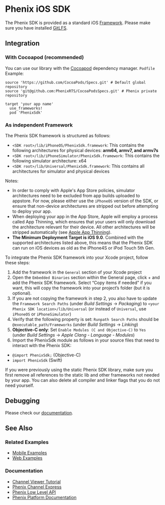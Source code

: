 # Phenix iOS SDK
The Phenix SDK is provided as a standard iOS [Framework](https://developer.apple.com/library/archive/technotes/tn2435/_index.html).
Please make sure you have installed [GitLFS](https://git-lfs.github.com/).
## Integration
### With Cocoapod (recommended)
You can use our library with the [Cocoapod](https://cocoapods.org/) dependency manager.
`Podfile` Example:
```
source 'https://github.com/CocoaPods/Specs.git' # Default global repository
source 'git@github.com:PhenixRTS/CocoaPodsSpecs.git' # Phenix private repository

target 'your app name'
  use_frameworks!
  pod 'PhenixSdk'
```

### As independent Framework
The Phenix SDK framework is structured as follows:
* `<SDK root>/lib/iPhoneOS/PhenixSdk.framework`: This contains the following architectures for physical devices: **arm64, armv7, and armv7s**
* `<SDK root>/lib/iPhoneSimulator/PhenixSdk.framework`: This contains the following simulator architecture: x64
* `<SDK root>/lib/Universal/PhenixSdk.framework`: This contains all architectures for simulator and physical devices

Notes:
* In order to comply with Apple's App Store policies, simulator architectures need to be excluded from app builds uploaded to appstore. For now, please either use the `iPhoneOS` version of the SDK, or ensure that non-device architectures are stripped out before attempting to deploy your app.
* When deploying your app in the App Store, Apple will employ a process called App Thinning, which ensures that your users will only download the architecture relevant for their device. All other architectures will be stripped automatically (see [Apple App Thinning](https://help.apple.com/xcode/mac/current/#/devbbdc5ce4f)).
* **The Minimum Deployment Target is iOS 9.0**. Combined with the supported architectures listed above, this means that the Phenix SDK can run on iOS devices as old as the iPhone4S or iPod Touch 5th Gen.

To integrate the Phenix SDK framework into your Xcode project, follow these steps:

1. Add the framework in the `General` section of your Xcode project
2. Open the `Embedded Binaries` section within the General page, click + and add the Phenix SDK framework. Select “Copy items if needed” if you want, this will copy the framework into your project’s folder (but it is optional).
3. If you are not copying the framework in step 2, you also have to update the `Framework Search Paths` (under *Build Settings* -> *Packaging*) to `<your Phenix SDK location>/lib/Universal` (or instead of `Universal`, use `iPhoneOS` or `iPhoneSimulator`)
4. Verify that the following property is set: `Runpath Search Paths` should be `@executable_path/Frameworks` (under *Build Settings* -> *Linking*)
5. **Objective-C only**: Set `Enable Modules (C and Objective-C)` to `Yes` (under *Build Settings* -> *Apple Clang - Language - Modules*)
6. Import the PhenixSdk module as follows in your source files that need to interact with the Phenix SDK:
  * `@import PhenixSdk;` (Objective-C)
  * `import PhenixSdk` (Swift)

If you were previously using the static Phenix SDK library, make sure you first remove all references to the static lib and other frameworks not needed by your app. You can also delete all compiler and linker flags that you do not need yourself.

## Debugging
Please check our [documentation](https://phenixrts.com/docs/ios/?swift#debugging).

## See Also
### Related Examples
* [Mobile Examples](https://github.com/PhenixRTS/MobileExamples)
* [Web Examples](https://github.com/PhenixRTS/WebExamples)
### Documentation
* [Channel Viewer Tutorial](https://phenixrts.com/docs/ios/#view-a-channel)
* [Phenix Channel Express](https://phenixrts.com/docs/ios/#channel-express)
* [Phenix Low Level API](https://phenixrts.com/docs/ios/low-level/)
* [Phenix Platform Documentation](http://phenixrts.com/docs/)
